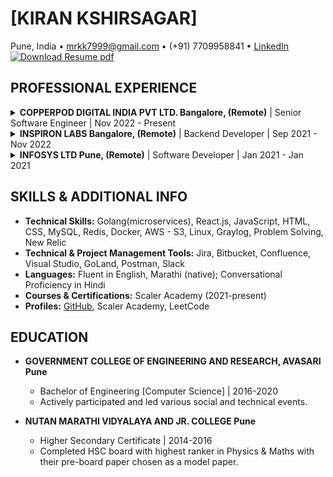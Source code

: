 # [KIRAN KSHIRSAGAR]

Pune, India • mrkk7999@gmail.com • (+91) 7709958841 • [LinkedIn](https://www.linkedin.com/in/mrkk7999) [![Download Resume pdf](https://img.shields.io/badge/Download-Resume-brightgreen)](https://drive.google.com/file/d/1eUuNrXi4i77TZUfZ7GidwqNGrtHFhYHl/view?usp=sharing)


## PROFESSIONAL EXPERIENCE

<details>
<summary><b>COPPERPOD DIGITAL INDIA PVT LTD. Bangalore, (Remote)</b> | Senior Software Engineer | Nov 2022 - Present</summary>

- Built & launched innovative solutions for fintech.
- Led redesign of customer onboarding, OTP, and report generation service.
- Promoted to service owner within 6 months due to optimization impact (3 months ahead of schedule).
- Spearheaded diverse fintech services, focusing on central OTP service for customer onboarding across regions and bin services with customizable configurations.
- Led the development of central customer onboarding services, ensuring seamless customer onboarding for specific clients in various regions, addressing specific KYC requirements.
- Innovated an asynchronous report service, automating report generation triggered upon deploying transaction record files to S3. Implemented auditing for service status tracking.
- Optimized boilerplate code, significantly improving overall code reliability of 22 active services.
- Participated actively in daily tasks, including attending stand-ups, facilitating releases, creating migration scripts, and ensuring environment configurations readiness for releases.
- Played a key role in PR review and approvals, as well as in the preparation and modification of API documentation for newly developed and modified APIs.
- Improved code coverage across diverse services, achieving a minimum of 80% coverage to enhance overall reliability.

</details>

<details>
<summary><b>INSPIRON LABS Bangalore, (Remote)</b> | Backend Developer | Sep 2021 - Nov 2022</summary>

- Successfully contributed to the development of a Zero Trust Enterprise Security Solution, demonstrating expertise in security project development.
- Implemented Single Sign-On (SSO) using SAML and IDP-Proxy module, enhancing security measures.
- Successfully handled profile authentication and authorization, ensuring secure access to sensitive information.
- Added robust auditing mechanisms to monitor profile login activities, ensuring a comprehensive 100% record of all profile changes. This enhancement not only promoted transparency but also reinforced security measures.
- Demonstrated proficiency in understanding requirements from assigned stories and translating them into web APIs.
- Conducted thorough unit and table testing post-development, ensuring the robustness of developed solutions.

</details>

<details>
<summary><b>INFOSYS LTD Pune, (Remote)</b> | Software Developer | Jan 2021 - Jan 2021</summary>

- Underwent extensive training, acquiring technical proficiency in GoLang, DBMS, and acquiring soft skills & skills at the workplace.

</details>

## SKILLS & ADDITIONAL INFO

- **Technical Skills:** Golang(microservices), React.js, JavaScript, HTML, CSS, MySQL, Redis, Docker, AWS - S3, Linux, Graylog, Problem Solving, New Relic
- **Technical & Project Management Tools:** Jira, Bitbucket, Confluence, Visual Studio, GoLand, Postman, Slack
- **Languages:** Fluent in English, Marathi (native); Conversational Proficiency in Hindi
- **Courses & Certifications:** Scaler Academy (2021-present)
- **Profiles:** [GitHub](https://github.com/mrkk7999), Scaler Academy, LeetCode

## EDUCATION

- **GOVERNMENT COLLEGE OF ENGINEERING AND RESEARCH, AVASARI Pune**
  - Bachelor of Engineering [Computer Science] | 2016-2020
  - Actively participated and led various social and technical events.

- **NUTAN MARATHI VIDYALAYA AND JR. COLLEGE Pune**
  - Higher Secondary Certificate | 2014-2016
  - Completed HSC board with highest ranker in Physics & Maths with their pre-board paper chosen as a model paper.
